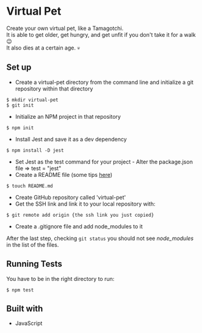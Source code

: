 
# Virtual Pet

Create your own virtual pet, like a Tamagotchi.<br> It is able to get older, get hungry, and get unfit if you don't take it for a walk 😉 <br>
It also dies at a certain age. 💀


## Set up

* Create a virtual-pet directory from the command line and initialize a git repository within that directory
```
$ mkdir virtual-pet
$ git init
```
* Initialize an NPM project in that repository
```
$ npm init
```
* Install Jest and save it as a dev dependency
```
$ npm install -D jest
```
* Set Jest as the test command for your project - Alter the package.json file => test = "jest"
* Create a README file (some tips [here](https://gist.github.com/PurpleBooth/109311bb0361f32d87a2))
```
$ touch README.md
```
* Create GitHub repository called 'virtual-pet'
* Get the SSH link and link it to your local repository with:
```
$ git remote add origin {the ssh link you just copied}
```
* Create a .gitignore file and add node_modules to it

After the last step, checking `git status` you should not see _node_modules_ in the list of the files.

## Running Tests

You have to be in the right directory to run:
```
$ npm test
```
## Built with

* JavaScript












